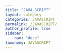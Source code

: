 ```yaml
---
title: "JAVA_SCRIPT"
layout: category
categories: JAVASCRIPT
permalink: /JAVASCRIPT/
author_profile: true
sidebar:
    nav: "docs"
taxonomy: JAVASCRIPT
---
```

